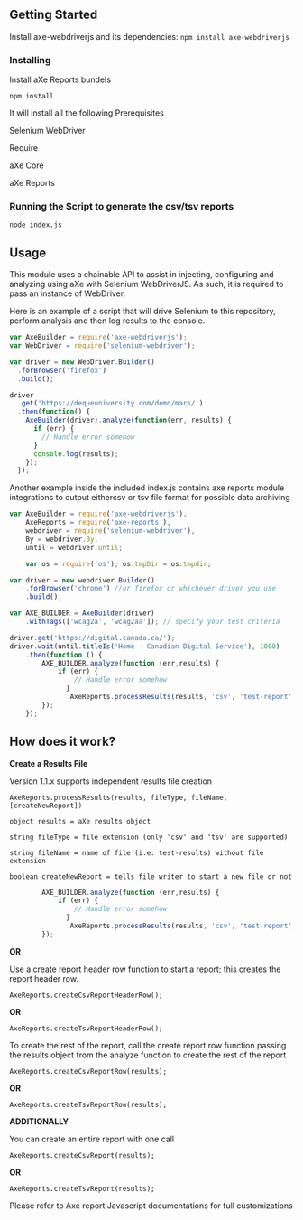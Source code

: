 

## Getting Started

Install axe-webdriverjs and its dependencies: `npm install axe-webdriverjs`

### Installing

Install aXe Reports bundels

```
npm install 
```

It will install all the following Prerequisites

Selenium WebDriver

Require

aXe Core

aXe Reports

### Running the Script to generate the csv/tsv reports 

```
node index.js 
```

## Usage

This module uses a chainable API to assist in injecting, configuring and analyzing using aXe with Selenium WebDriverJS. As such, it is required to pass an instance of WebDriver.

Here is an example of a script that will drive Selenium to this repository, perform analysis and then log results to the console.

```javascript
var AxeBuilder = require('axe-webdriverjs');
var WebDriver = require('selenium-webdriver');

var driver = new WebDriver.Builder()
  .forBrowser('firefox')
  .build();

driver
  .get('https://dequeuniversity.com/demo/mars/')
  .then(function() {
    AxeBuilder(driver).analyze(function(err, results) {
      if (err) {
        // Handle error somehow
      }
      console.log(results);
    });
  });
```

Another example inside the included index.js contains axe reports module integrations to output eithercsv or tsv file format for possible data archiving

```javascript
var AxeBuilder = require('axe-webdriverjs'),
    AxeReports = require('axe-reports'),
    webdriver = require('selenium-webdriver'),
    By = webdriver.By,
    until = webdriver.until;

    var os = require('os'); os.tmpDir = os.tmpdir;

var driver = new webdriver.Builder()
    .forBrowser('chrome') //or firefox or whichever driver you use
    .build();

var AXE_BUILDER = AxeBuilder(driver)
    .withTags(['wcag2a', 'wcag2aa']); // specify your test criteria 

driver.get('https://digital.canada.ca/');
driver.wait(until.titleIs('Home - Canadian Digital Service'), 1000)
    .then(function () {
        AXE_BUILDER.analyze(function (err,results) {
            if (err) {
                // Handle error somehow
              }  
               AxeReports.processResults(results, 'csv', 'test-report', true);
        });
    });


```

## How does it work?

**Create a Results File**

Version 1.1.x supports independent results file creation

```
AxeReports.processResults(results, fileType, fileName, [createNewReport])

object results = aXe results object

string fileType = file extension (only 'csv' and 'tsv' are supported)

string fileName = name of file (i.e. test-results) without file extension

boolean createNewReport = tells file writer to start a new file or not
```

```javascript
        AXE_BUILDER.analyze(function (err,results) {
            if (err) {
                // Handle error somehow
              }  
               AxeReports.processResults(results, 'csv', 'test-report', true);
        });
```

**OR**

Use a create report header row function to start a report; this creates the report header row.

```
AxeReports.createCsvReportHeaderRow();
```

**OR**

```
AxeReports.createTsvReportHeaderRow();
```

To create the rest of the report, call the create report row function passing the results object from the analyze function to create the rest of the report

```
AxeReports.createCsvReportRow(results);
```

**OR**

```
AxeReports.createTsvReportRow(results);
```

**ADDITIONALLY**

You can create an entire report with one call

```
AxeReports.createCsvReport(results);
```

**OR**

```
AxeReports.createTsvReport(results);
```
Please refer to Axe report Javascript documentations for full customizations
